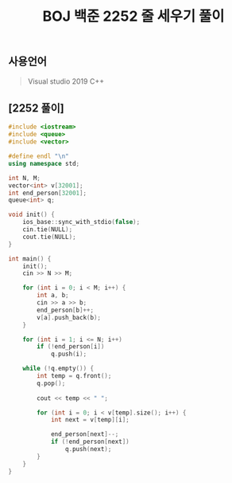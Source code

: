 ﻿---
title: "BOJ 백준 2252 줄 세우기 풀이"
categories: Algorithm
comments: true
---

## 사용언어
 > Visual studio 2019 C++ 


## [2252 풀이]

```c++
#include <iostream>
#include <queue>
#include <vector>

#define endl "\n"
using namespace std;

int N, M;
vector<int> v[32001];
int end_person[32001];
queue<int> q;

void init() {
	ios_base::sync_with_stdio(false);
	cin.tie(NULL);
	cout.tie(NULL);
}

int main() {
	init(); 
	cin >> N >> M;

	for (int i = 0; i < M; i++) {
		int a, b;
		cin >> a >> b;
		end_person[b]++;
		v[a].push_back(b);
	}

	for (int i = 1; i <= N; i++)
		if (!end_person[i])
			q.push(i);

	while (!q.empty()) {
		int temp = q.front();
		q.pop();
		
		cout << temp << " ";

		for (int i = 0; i < v[temp].size(); i++) {
			int next = v[temp][i];

			end_person[next]--;
			if (!end_person[next])
				q.push(next);
		}
	}
}
```